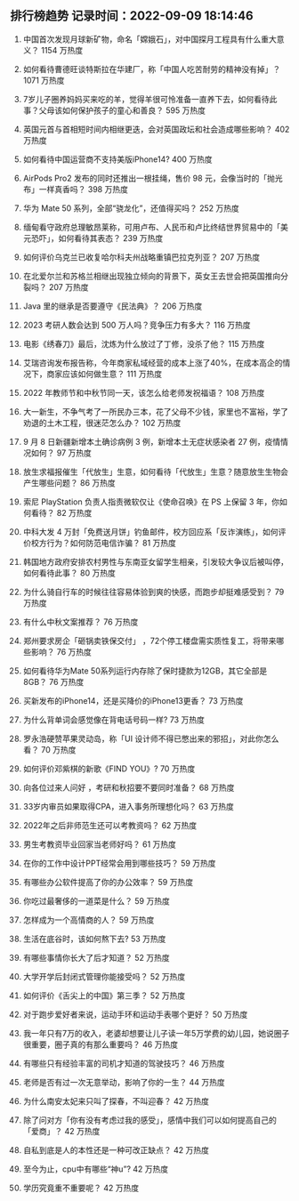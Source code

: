 
## 排行榜趋势 记录时间：2022-09-09 18:14:46
  
  1. 中国首次发现月球新矿物，命名「嫦娥石」，对中国探月工程具有什么重大意义？ 1154 万热度
    
  2. 如何看待曹德旺谈特斯拉在华建厂，称「中国人吃苦耐劳的精神没有掉」？ 1071 万热度
    
  3. 7岁儿子圈养妈妈买来吃的羊，觉得羊很可怜准备一直养下去，如何看待此事？父母该如何保护孩子的童心和善良？ 595 万热度
    
  4. 英国元首与首相短时间内相继更迭，会对英国政坛和社会造成哪些影响？ 402 万热度
    
  5. 如何看待中国运营商不支持美版iPhone14? 400 万热度
    
  6. AirPods Pro2 发布的同时还推出一根挂绳，售价 98 元，会像当时的「抛光布」一样真香吗？ 398 万热度
    
  7. 华为 Mate 50 系列，全部“骁龙化”，还值得买吗？ 252 万热度
    
  8. 缅甸看守政府总理敏昂莱称，可用卢布、人民币和卢比终结世界贸易中的「美元恐吓」，如何看待其表态？ 239 万热度
    
  9. 如何评价乌克兰已收复哈尔科夫州战略重镇巴拉克列亚？ 207 万热度
    
  10. 在北爱尔兰和苏格兰相继出现独立倾向的背景下，英女王去世会把英国推向分裂吗？ 207 万热度
    
  11. Java 里的继承是否要遵守《民法典》？ 206 万热度
    
  12. 2023 考研人数会达到 500 万人吗？竞争压力有多大？ 116 万热度
    
  13. 电影《绣春刀》最后，沈炼为什么放过了丁修，没杀了他？ 115 万热度
    
  14. 艾瑞咨询发布报告称，今年商家私域经营的成本上涨了40%，在成本高企的情况下，商家应该如何做生意？ 111 万热度
    
  15. 2022 年教师节和中秋节同一天，该怎么给老师发祝福语？ 108 万热度
    
  16. 大一新生，不争气考了一所民办三本，花了父母不少钱，家里也不富裕，学了劝退的土木工程，很迷茫怎么办？ 102 万热度
    
  17. 9 月 8 日新疆新增本土确诊病例 3 例，新增本土无症状感染者 27 例，疫情情况如何？ 97 万热度
    
  18. 放生求福报催生「代放生」生意，如何看待「代放生」生意？随意放生生物会产生哪些问题？ 86 万热度
    
  19. 索尼 PlayStation 负责人指责微软仅让《使命召唤》在 PS 上保留 3 年，你如何看待？ 82 万热度
    
  20. 中科大发 4 万封「免费送月饼」钓鱼邮件，校方回应系「反诈演练」，如何评价校方行为？如何防范电信诈骗？ 81 万热度
    
  21. 韩国地方政府安排农村男性与东南亚女留学生相亲，引发较大争议后被叫停，如何看待此事？ 80 万热度
    
  22. 为什么骑自行车的时候往往容易体验到爽的快感，而跑步却挺难感受到？ 79 万热度
    
  23. 有什么中秋文案推荐？ 76 万热度
    
  24. 郑州要求房企「砸锅卖铁保交付」 ，72个停工楼盘需实质性复工，将带来哪些影响？ 76 万热度
    
  25. 如何看待华为Mate 50系列运行内存除了保时捷款为12GB，其它全部是8GB？ 76 万热度
    
  26. 买新发布的iPhone14，还是买降价的iPhone13更香？ 73 万热度
    
  27. 为什么背单词会感觉像在背电话号码一样? 73 万热度
    
  28. 罗永浩硬赞苹果灵动岛，称「UI 设计师不得已憋出来的邪招」，对此你怎么看？ 70 万热度
    
  29. 如何评价邓紫棋的新歌《FIND YOU》? 70 万热度
    
  30. 向各位过来人问好 ，考研和秋招要不要同时准备？ 68 万热度
    
  31. 33岁内审员如果取得CPA，进入事务所理想化吗？ 63 万热度
    
  32. 2022年之后非师范生还可以考教资吗？ 62 万热度
    
  33. 男生考教资毕业回家当老师好吗？ 61 万热度
    
  34. 在你的工作中设计PPT经常会用到哪些技巧？ 59 万热度
    
  35. 有哪些办公软件提高了你的办公效率？ 59 万热度
    
  36. 你吃过最奢侈的一道菜是什么？ 59 万热度
    
  37. 怎样成为一个高情商的人？ 59 万热度
    
  38. 生活在底谷时，该如何熬下去? 53 万热度
    
  39. 有哪些事情你长大了后才知道？ 52 万热度
    
  40. 大学开学后封闭式管理你能接受吗？ 52 万热度
    
  41. 如何评价《舌尖上的中国》第三季？ 52 万热度
    
  42. 对于跑步爱好者来说，运动手环和运动手表哪个更好？ 50 万热度
    
  43. 我一年只有7万的收入，老婆却想要让儿子读一年5万学费的幼儿园，她说圈子很重要，圈子真的有那么重要吗？ 46 万热度
    
  44. 有哪些只有经验丰富的司机才知道的驾驶技巧？ 46 万热度
    
  45. 老师是否有过一次无意举动，影响了你的一生？ 44 万热度
    
  46. 为什么南安太妃来只叫了探春，不叫迎春？ 42 万热度
    
  47. 除了问对方「你有没有考虑过我的感受」，感情中我们可以如何提高自己的「爱商」？ 42 万热度
    
  48. 自私到底是人的本性还是一种可改正缺点？ 42 万热度
    
  49. 至今为止，cpu中有哪些“神u”? 42 万热度
    
  50. 学历究竟重不重要呢？ 42 万热度
    